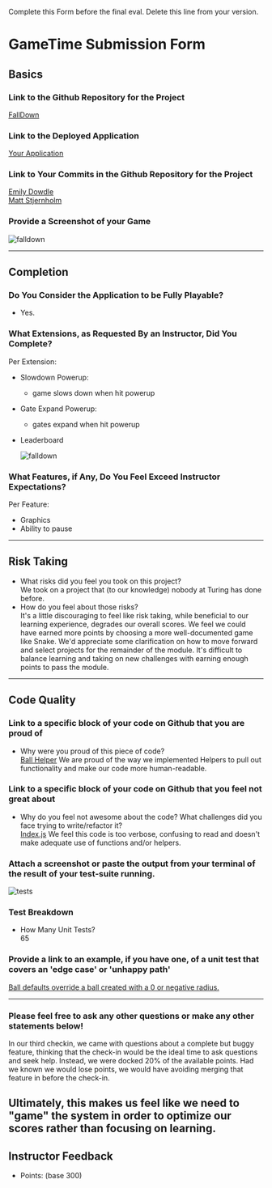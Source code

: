 Complete this Form before the final eval. Delete this line from your version.

# GameTime Submission Form

## Basics

### Link to the Github Repository for the Project
[FallDown](https://github.com/matt-stj/fall-down-js)

### Link to the Deployed Application
[Your Application](http://matt-stj.github.io/fall-down-js/)

### Link to Your Commits in the Github Repository for the Project
[Emily Dowdle](https://github.com/matt-stj/fall-down-js/commits?author=emilydowdle)  
[Matt Stjernholm](https://github.com/matt-stj/fall-down-js/commits?author=matt-stj)

### Provide a Screenshot of your Game
![falldown](http://g.recordit.co/onbODpkJDv.gif)

---

## Completion

### Do You Consider the Application to be Fully Playable?
 - Yes.

### What Extensions, as Requested By an Instructor, Did You Complete?
Per Extension:
- Slowdown Powerup: 
  - game slows down when hit powerup
- Gate Expand Powerup: 
  - gates expand when hit powerup
- Leaderboard
  
  ![falldown](http://g.recordit.co/onbODpkJDv.gif)

  
### What Features, if Any, Do You Feel Exceed Instructor Expectations?
Per Feature:
 - Graphics 
 - Ability to pause  
 
----

## Risk Taking
- What risks did you feel you took on this project?  
We took on a project that (to our knowledge) nobody at Turing has done before.
- How do you feel about those risks?  
It's a little discouraging to feel like risk taking, while beneficial to our learning experience, degrades our overall
scores. We feel we could have earned more points by choosing a more well-documented game like Snake. We'd appreciate some clarification
on how to move forward and select projects for the remainder of the module. It's difficult to balance learning and taking on new
challenges with earning enough points to pass the module. 

----

## Code Quality

### Link to a specific block of your code on Github that you are proud of
- Why were you proud of this piece of code?  
[Ball Helper](https://github.com/matt-stj/fall-down-js/blob/master/lib/helpers/ball-helpers.js)
We are proud of the way we implemented Helpers to pull out functionality and make our code more human-readable.

### Link to a specific block of your code on Github that you feel not great about
- Why do you feel not awesome about the code? What challenges did you face trying to write/refactor it?  
[Index.js](https://github.com/matt-stj/fall-down-js/blob/master/lib/index.js)
We feel this code is too verbose, confusing to read and doesn't make adequate use of functions and/or helpers.

### Attach a screenshot or paste the output from your terminal of the result of your test-suite running.
![tests](http://i66.tinypic.com/2exvtjc.png)

### Test Breakdown
- How Many Unit Tests?  
65

### Provide a link to an example, if you have one, of a unit test that covers an 'edge case' or 'unhappy path'
[Ball defaults override a ball created with a 0 or negative radius.](https://github.com/matt-stj/fall-down-js/blob/master/test/ball-test.js#L65-L138)

-----

### Please feel free to ask any other questions or make any other statements below!
In our third checkin, we came with questions about a complete but buggy feature, thinking that the check-in would 
be the ideal time to ask questions and seek help. Instead, we were docked 20% of the available points. Had we known we would 
lose points, we would have avoiding merging that feature in before the check-in. 

Ultimately, this makes us feel like we need to "game" the system in order to optimize our scores rather than focusing
on learning.
-----

## Instructor Feedback

- Points: (base 300)
